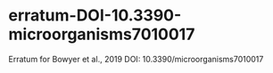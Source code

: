 # erratum-DOI-10.3390-microorganisms7010017
Erratum for Bowyer et al., 2019 DOI: 10.3390/microorganisms7010017
